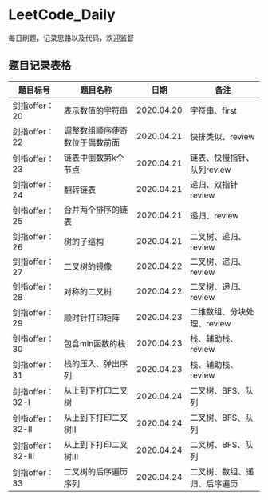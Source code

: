 # LeetCode_Daily

每日刷题，记录思路以及代码，欢迎监督

## 题目记录表格

|题目标号       |题目名称|日期|备注|
|--------------|----|----|----|
|剑指offer：20|表示数值的字符串|2020.04.20|字符串、first
|剑指offer：22|调整数组顺序使奇数位于偶数前面|2020.04.21|快排类似、review
|剑指offer：23|链表中倒数第k个节点|2020.04.21|链表、快慢指针、队列review
|剑指offer：24|翻转链表|2020.04.21|递归、双指针review
|剑指offer：25|合并两个排序的链表|2020.04.21|递归、review
|剑指offer：26|树的子结构|2020.04.21|二叉树、递归、review
|剑指offer：27|二叉树的镜像|2020.04.22|二叉树、递归、review
|剑指offer：28|对称的二叉树|2020.04.22|二叉树、递归、review
|剑指offer：29|顺时针打印矩阵|2020.04.23|二维数组、分块处理、review
|剑指offer：30|包含min函数的栈|2020.04.23|栈、辅助栈、review
|剑指offer：31|栈的压入、弹出序列|2020.04.23|栈、辅助栈、review
|剑指offer：32-I|从上到下打印二叉树|2020.04.24|二叉树、BFS、队列
|剑指offer：32-II|从上到下打印二叉树II|2020.04.24|二叉树、BFS、队列
|剑指offer：32-III|从上到下打印二叉树III|2020.04.24|二叉树、BFS、队列
|剑指offer：33|二叉树的后序遍历序列|2020.04.24|二叉树、数组、递归、后序遍历
